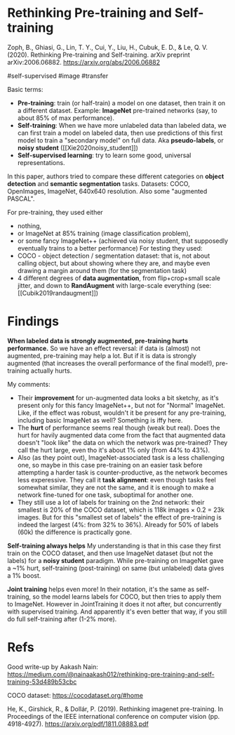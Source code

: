 # Rethinking Pre-training and Self-training

Zoph, B., Ghiasi, G., Lin, T. Y., Cui, Y., Liu, H., Cubuk, E. D., & Le, Q. V. (2020). Rethinking Pre-training and Self-training. arXiv preprint arXiv:2006.06882.
https://arxiv.org/abs/2006.06882

#self-supervised #image #transfer


Basic terms:
* **Pre-training**: train (or half-train) a model on one dataset, then train it on a different dataset. Example: **ImageNet** pre-trained networks (say, to about 85% of max performance).
* **Self-training**: When we have more unlabeled data than labeled data, we can first train a model on labeled data, then use predictions of this first model to train a "secondary model" on full data. Aka **pseudo-labels**, or **noisy student** ([[Xie2020noisy_student]])
* **Self-supervised learning**: try to learn some good, universal representations.

In this paper, authors tried to compare these different categories on **object detection** and **semantic segmentation** tasks. Datasets: COCO, OpenImages, ImageNet, 640x640 resolution. Also some "augmented PASCAL". 

For pre-training, they used either
* nothing, 
* or ImageNet at 85% training (image classification problem), 
* or some fancy ImageNet++ (achieved via noisy student, that supposedly eventually trains to a better performance)
For testing they used:
* COCO - object detection / segmentation dataset: that is, not about calling object, but about showing where they are, and maybe even drawing a margin around them (for the segmentation task)
* 4 different degrees of **data augmentation**, from flip+crop+small scale jitter, and down to **RandAugment** with large-scale everything (see: [[Cubik2019randaugment]])

# Findings

**When labeled data is strongly augmented, pre-training hurts performance.** So we have an effect reversal: if data is (almost) not augmented, pre-training may help a lot. But if it is data is strongly augmented (that increases the overall performance of the final model!), pre-training actually hurts.

My comments:
* Their **improvement** for un-augmented data looks a bit sketchy, as it's present only for this fancy ImageNet++, but not for "Normal" ImageNet. Like, if the effect was robust, wouldn't it be present for any pre-training, including basic ImageNet as well? Something is iffy here.
* The **hurt** of performance seems real though (weak but real). Does the hurt for havily augmented data come from the fact that augmented data doesn't "look like" the data on which the network was pre-trained? They call the hurt large, even tho it's about 1% only (from 44% to 43%).
* Also (as they point out), ImageNet-associated task is a less challenging one, so maybe in this case pre-training on an easier task before attempting a harder task is counter-productive, as the network becomes less experessive. They call it **task alignment**: even though tasks feel somewhat similar, they are not the same, and it is enough to make a network fine-tuned for one task, suboptimal for another one.
* They still use a lot of labels for training on the 2nd network: their smallest is 20% of the COCO dataset, which is 118k images × 0.2 = 23k images. But for this "smallest set of labels" the effect of pre-training is indeed the largest (4%: from 32% to 36%). Already for 50% of labels (60k) the difference is practically gone.

**Self-training always helps** My understanding is that in this case they first train on the COCO dataset, and then use ImageNet dataset (but not the labels) for a **noisy student** paradigm. While pre-training on ImageNet gave a ~1% hurt, self-training (post-training) on same (but unlabeled) data gives a 1% boost.

**Joint training** helps even more! In their notation, it's the same as self-training, so the model learns labels for COCO, but then tries to apply them to ImageNet. However in JointTraining it does it not after, but concurrently with supervised training. And apparently it's even better that way, if you still do full self-training after (1-2% more).

# Refs

Good write-up by Aakash Nain:
https://medium.com/@nainaakash012/rethinking-pre-training-and-self-training-53d489b53cbc

COCO dataset:
https://cocodataset.org/#home

He, K., Girshick, R., & Dollár, P. (2019). Rethinking imagenet pre-training. In Proceedings of the IEEE international conference on computer vision (pp. 4918-4927).
https://arxiv.org/pdf/1811.08883.pdf

